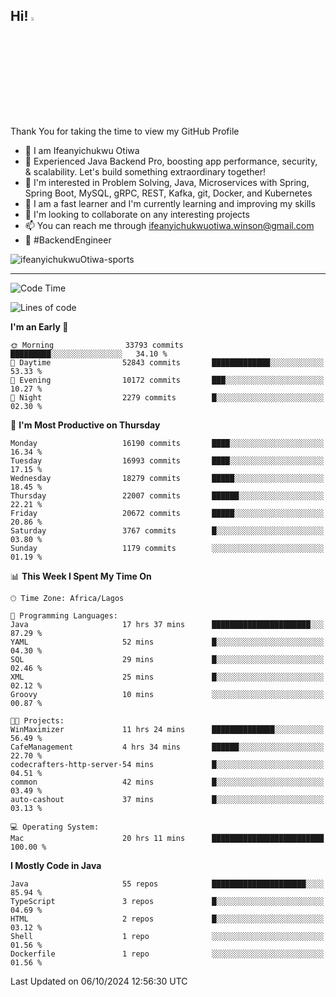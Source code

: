 <!-- BLOG-POST-LIST:START --><!-- BLOG-POST-LIST:END -->

## Hi! <img src="https://media.giphy.com/media/hvRJCLFzcasrR4ia7z/giphy.gif" width="4%"> 

Thank You for taking the time to view my GitHub Profile

- 👋 I am Ifeanyichukwu Otiwa
- 🚀 Experienced Java Backend Pro, boosting app performance, security, & scalability. Let's build something extraordinary together!
- 👀 I'm interested in Problem Solving, Java, Microservices with Spring, Spring Boot, MySQL, gRPC, REST, Kafka, git, Docker, and Kubernetes
- 🌱 I am a fast learner and I'm currently learning and improving my skills
- 💞️ I'm looking to collaborate on any interesting projects
- 📫 You can reach me through ifeanyichukwuotiwa.winson@gmail.com
- 🚀 #BackendEngineer

<p align="left" marginTop="10px"> <img src="https://komarev.com/ghpvc/?username=ifeanyichukwuOtiwa-sports&label=Profile%20views&color=0e75b6&style=for-the-badge" alt="ifeanyichukwuOtiwa-sports" /> </p>

***

<!--START_SECTION:waka-->
![Code Time](http://img.shields.io/badge/Code%20Time-2%2C960%20hrs%2048%20mins-blue)

![Lines of code](https://img.shields.io/badge/From%20Hello%20World%20I%27ve%20Written-24.1%20million%20lines%20of%20code-blue)

**I'm an Early 🐤** 

```text
🌞 Morning                33793 commits       █████████░░░░░░░░░░░░░░░░   34.10 % 
🌆 Daytime                52843 commits       █████████████░░░░░░░░░░░░   53.33 % 
🌃 Evening                10172 commits       ███░░░░░░░░░░░░░░░░░░░░░░   10.27 % 
🌙 Night                  2279 commits        █░░░░░░░░░░░░░░░░░░░░░░░░   02.30 % 
```
📅 **I'm Most Productive on Thursday** 

```text
Monday                   16190 commits       ████░░░░░░░░░░░░░░░░░░░░░   16.34 % 
Tuesday                  16993 commits       ████░░░░░░░░░░░░░░░░░░░░░   17.15 % 
Wednesday                18279 commits       █████░░░░░░░░░░░░░░░░░░░░   18.45 % 
Thursday                 22007 commits       ██████░░░░░░░░░░░░░░░░░░░   22.21 % 
Friday                   20672 commits       █████░░░░░░░░░░░░░░░░░░░░   20.86 % 
Saturday                 3767 commits        █░░░░░░░░░░░░░░░░░░░░░░░░   03.80 % 
Sunday                   1179 commits        ░░░░░░░░░░░░░░░░░░░░░░░░░   01.19 % 
```


📊 **This Week I Spent My Time On** 

```text
🕑︎ Time Zone: Africa/Lagos

💬 Programming Languages: 
Java                     17 hrs 37 mins      ██████████████████████░░░   87.29 % 
YAML                     52 mins             █░░░░░░░░░░░░░░░░░░░░░░░░   04.30 % 
SQL                      29 mins             █░░░░░░░░░░░░░░░░░░░░░░░░   02.46 % 
XML                      25 mins             █░░░░░░░░░░░░░░░░░░░░░░░░   02.12 % 
Groovy                   10 mins             ░░░░░░░░░░░░░░░░░░░░░░░░░   00.87 % 

🐱‍💻 Projects: 
WinMaximizer             11 hrs 24 mins      ██████████████░░░░░░░░░░░   56.49 % 
CafeManagement           4 hrs 34 mins       ██████░░░░░░░░░░░░░░░░░░░   22.70 % 
codecrafters-http-server-54 mins             █░░░░░░░░░░░░░░░░░░░░░░░░   04.51 % 
common                   42 mins             █░░░░░░░░░░░░░░░░░░░░░░░░   03.49 % 
auto-cashout             37 mins             █░░░░░░░░░░░░░░░░░░░░░░░░   03.13 % 

💻 Operating System: 
Mac                      20 hrs 11 mins      █████████████████████████   100.00 % 
```

**I Mostly Code in Java** 

```text
Java                     55 repos            █████████████████████░░░░   85.94 % 
TypeScript               3 repos             █░░░░░░░░░░░░░░░░░░░░░░░░   04.69 % 
HTML                     2 repos             █░░░░░░░░░░░░░░░░░░░░░░░░   03.12 % 
Shell                    1 repo              ░░░░░░░░░░░░░░░░░░░░░░░░░   01.56 % 
Dockerfile               1 repo              ░░░░░░░░░░░░░░░░░░░░░░░░░   01.56 % 
```




 Last Updated on 06/10/2024 12:56:30 UTC
<!--END_SECTION:waka-->

<!--
<p align="center">
![trophy](https://github-profile-trophy.vercel.app/?username=ifeanyichukwuOtiwa-sports&theme=onedark) (https://github.com/ryo-ma/github-profile-trophy)
</p>
-->

<!---
ifeanyi-otiwa/ifeanyi-otiwa is a ✨ special ✨ repository because its `README.md` (this file) appears on your GitHub profile.
You can click the Preview link to take a look at your changes.
--->
